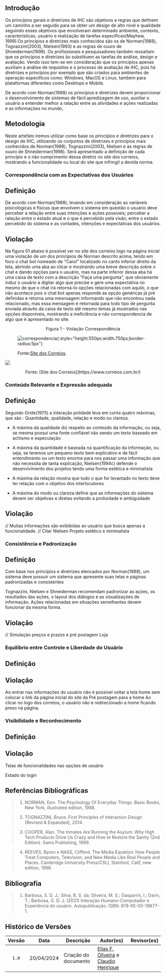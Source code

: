 ## Introdução

Os princípios gerais e diretrizes de IHC são objetivos e regras que definem um caminho a ser seguido para se obter um design de alto nível e qualidade seguindo esses objetivos que envolveram  determinado ambiente, contexto, características, usuário e realização de tarefas específicas(Mayhew, 1999).Os princípios e diretrizes mais conhecidos são os de Norman(1988), Tognazzini(2003), Nielsen(1993) e as regras de ouuro de Shneiderman(1998). Os profissionais e pesquisadores também ressaltam que os princípios e diretrizes  ão substituem as tarefas de  análise, design e avaliação. Vendo isso tem-se em consideração que os princípios apenas auxiliam a análise de requisitos e o processo de avaliação de IHC, pois há diretrizes e princípios por exemplo que são criados para ambientes de operação específicos como: Windows, MacOS e Linux, também para plataformas diferentes como Desktops e Mobile. 


De acordo com Norman(1988) os princípios e diretrizes devem proporcionar o desenvolvimento de sistemas de fácil apredizagem de uso, auxiliar o usuário a entender melhor a ralação entre as atividades e ações realizadas e as informações no mundo,

## Metodologia

Neste artefato iremos utilizar como base os princípios e diretrizes para o design de IHC, utilizando os conjuntos de diretrizes e princípios mais conhecidos de Norman(1988), Tognazzini(2003), Nielsen e as regras de ouuro de Shneiderman(1998). Será apresentado a definição de cada princípio e o não cumprimento dessa diretriz no site dos correios, mostrando a funcionalidade ou local do site que infringil a devida norma.

### Correspondência com as Expectativas dos Usuários

## Definição

De acordo com Norman(1988), levando em consideração as variáveis pisicológicas e físicas que envolvem o sistema em questão o usuário deve perceber a relação entre suas intenções e ações possíveis; perceber a ralação entre o estado atual e o que é percebido pela visão; entre o estado percebido do sistema e as vontades, intenções e expectativas dos usuários.

## Violação

Na figura 01 abaixo é possível ver no site dos correios logo na página inicial uma violação de um dos princípios de Norman descrito acima, tendo em foco o chat bot nomeado de "Carol" localizado no canto inferior direito da tela, abrindo uma aba ao clicar e mostrando uma breve descrição sobre o chat e dando opções para o usuário, mas na parte inferior dessa aba há uma caixa de texto com a descrição "Faça uma pergunta", que obviamente induz o usuário a digitar algo que precise e gere uma expectativa no mesmo de que o chat irá retorná-lo opções relacionadas com aquilo, o que não acontece pois o chat bot apenas responde as opção genéricas já pré definidas e retorna uma mesnsagem informando que não encontrou nada relacionado, mas essa mensagem é retornada para todo tipo de pergunta enviada através da caixa de texto até mesmo temas já mostrados nas opções disponíveis, mostrando a ineficiência e não correspondencia de algo que é apresentado no site.

<p style="text-align: center">Figura 1 - Violação Correspondência</p>

<!-- 1ª opção -->
<figure markdown>

![correspondencia](../assets/princípios_gerais/Violacao_Chat.png){:style="height:550px;width:750px;border-radius:5px"}<figcaption>Fonte:[Site dos Correios](https://www.correios.com.br/).

</figcaption></figure>

<!-- 2ª Opção -->
[![](../assets/princípios_gerais/Violacao_Chat.png)](../assets/princípios_gerais/Violacao_Chat.png)
<center>
Fonte: [Site dos Correios](https://www.correios.com.br/)
</center>

### Conteúdo Relevante e Expressão adequada

## Definição

Segundo Gride(1975) a interação polidade leva em conta quatro máximas, que são : Quantidade, qualidade, relação e modo ou clareza.

* A máxima da qualidade diz respeito ao conteúdo da informação, ou seja, se mesma possui uma fonte confiável não sendo um texto baseado em achismo e especulação
  
* A máxima da quantidade é baseada na quantificação da informação, ou seja, se teremos um pequeno texto bem explicativo e de fácil entendimento ou um texto enorme para nos passar uma informação que não necessita de tanta explicação, Nielsen(1994c) defende o desenvlvimento dos projetos tendo uma forma estética e minimalista
  
* A máxima da relação mostra que tudo o que for levantado no texto deve ter relação com o objetivo dos interlocutores
  
* A máxima do modo ou clareza define que as informações do sistema devem ser objetivas e diretas evitando a prolixidade e ambiguidade

## Violação



// Muitas informações são exibibidas ao usuário que busca apenas a funcionalidade.
// Citar Nielsen Projeto estético e minimalista

### Consistência e Padronização

## Definição

Com base nos princípios e diretrizes elencados por Norman(1988), um sistema deve possuir um sistema que apresente suas telas e páginas padronizadas e consistentes

Tognazzini, Nielsen e Shneiderman recomendam padronizar as ações, os resultados das ações, o layout dos
diálogos e as visualizações de informação. Ações relacionadas em situações semelhantes devem funcionar
da mesma forma.

## Violação 

// Simulação preços e prazos e pré postagem
Loja


### Equilíbrio entre Controle e Liberdade do Usuário

## Definição

## Violação

Ao entrar nas informações do usuário não é possível voltar a tela home sem colocar o link da página inicial do site
da Pré postagem para a home
Ao clicar no logo dos correios, o usuário não e redirecionado a home ficando preso na página.

### Visibilidade e Reconhecimento

## Definição

## Violação

Telas de funcionalidades nas opções de usuário

Estado do login

## Referências Bibliográficas

> 1. NORMAN, Don. The Psychology Of Everyday Things. Basic Books, New York, illustrated edition, 1988.

> 2. TOGNAZZINI, Bruce. First Principles of Interaction Design (Revised & Expanded), 2014.

> 3. COOPER, Alan. The Inmates Are Running the Asylum: Why High Tech Products Drive Us Crazy and How to Restore the Sanity (2nd Edition). Sams Publishing, 1999.

> 4. REEVES, Byron e NASS, Clifford. The Media Equation: How People Treat Computers, Television, and New Media Like Real People and Places. Cambridge University Press/CSLI, Stanford, Calif, new edition, 1996.



## Bibliografia

> 1. Barbosa, S. D. J.; Silva, B. S. da; Silveira, M. S.; Gasparini, I.; Darin, T.; Barbosa, G. D. J. (2021) Interação Humano-Computador e Experiência do usuário. Autopublicação. ISBN: 978-65-00-19677-1. 

## Histórico de Versões

| Versão | Data | Descrição | Autor(es) | Revisor(es) |
| :----: | :--: | --------- | ----------- | ------ |
| `1.0`  | 20/04/2024 | Criação do documento | [Elias F. Oliveira](https://github.com/EliasOliver21) e [Claudio Henrique](https://github.com/claudiohsc)| |